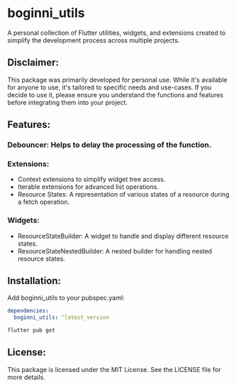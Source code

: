 # boginni_utils

A personal collection of Flutter utilities, widgets, and extensions created to simplify the development process across multiple projects.

## Disclaimer:
This package was primarily developed for personal use. While it's available for anyone to use, it's tailored to specific needs and use-cases. If you decide to use it, please ensure you understand the functions and features before integrating them into your project.

## Features:

### Debouncer: Helps to delay the processing of the function.

### Extensions:
* Context extensions to simplify widget tree access.
* Iterable extensions for advanced list operations.
* Resource States: A representation of various states of a resource during a fetch operation.
### Widgets:
* ResourceStateBuilder: A widget to handle and display different resource states.
* ResourceStateNestedBuilder: A nested builder for handling nested resource states.
## Installation:

Add boginni_utils to your pubspec.yaml:
```yaml
dependencies:
  boginni_utils: ^latest_version
```

```bash
flutter pub get
```

## License:
This package is licensed under the MIT License. See the LICENSE file for more details.